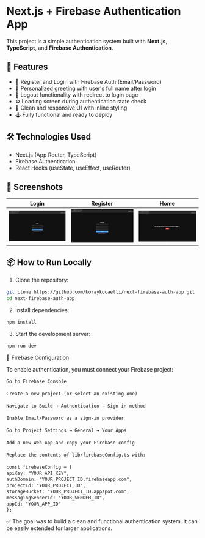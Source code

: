 # Next.js + Firebase Authentication App

This project is a simple authentication system built with **Next.js**, **TypeScript**, and **Firebase Authentication**.

## 🚀 Features

- 🔐 Register and Login with Firebase Auth (Email/Password)
- 👋 Personalized greeting with user's full name after login
- 🔁 Logout functionality with redirect to login page
- ⚙️ Loading screen during authentication state check
- 💅 Clean and responsive UI with inline styling
- 🕹️ Fully functional and ready to deploy

## 🛠️ Technologies Used

- Next.js (App Router, TypeScript)
- Firebase Authentication
- React Hooks (useState, useEffect, useRouter)

## 📸 Screenshots

| Login | Register | Home |
|-------|----------|------|
| ![Login](screenshots/login.jpg) | ![Register](screenshots/register.jpg) | ![Home](screenshots/home.jpg) |

## 📦 How to Run Locally

1. Clone the repository:

```bash
git clone https://github.com/koraykocaelli/next-firebase-auth-app.git
cd next-firebase-auth-app
```
2. Install dependencies:
```bash
npm install
```
3. Start the development server:
```bash
npm run dev
```
🔧 Firebase Configuration

To enable authentication, you must connect your Firebase project:

    Go to Firebase Console

    Create a new project (or select an existing one)

    Navigate to Build → Authentication → Sign-in method

    Enable Email/Password as a sign-in provider

    Go to Project Settings → General → Your Apps

    Add a new Web App and copy your Firebase config

    Replace the contents of lib/firebaseConfig.ts with:

    const firebaseConfig = {
    apiKey: "YOUR_API_KEY",
    authDomain: "YOUR_PROJECT_ID.firebaseapp.com",
    projectId: "YOUR_PROJECT_ID",
    storageBucket: "YOUR_PROJECT_ID.appspot.com",
    messagingSenderId: "YOUR_SENDER_ID",
    appId: "YOUR_APP_ID"
    };

✅ The goal was to build a clean and functional authentication system. It can be easily extended for larger applications.